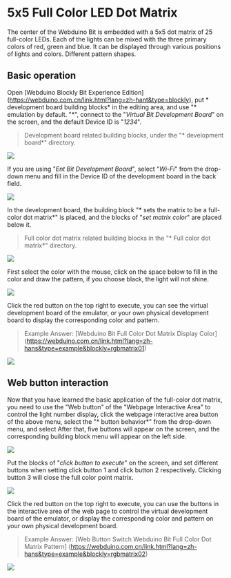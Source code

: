 # 5x5 Full Color LED Dot Matrix

The center of the Webduino Bit is embedded with a 5x5 dot matrix of 25 full-color LEDs. Each of the lights can be mixed with the three primary colors of red, green and blue. It can be displayed through various positions of lights and colors. Different pattern shapes.

## Basic operation

Open [Webduino Blockly Bit Experience Edition] (https://webduino.com.cn/link.html?lang=zh-hant&type=blockly), put * development board building blocks* in the editing area, and use "* emulation by default. "*", connect to the "*Virtual Bit Development Board*" on the screen, and the default Device ID is "*1234*".

> Development board related building blocks, under the "* development board*" directory.

![](img/tutorials/zh_cn/rgbmatrix-01.jpg)

If you are using "*Ent Bit Development Board*", select "*Wi-Fi*" from the drop-down menu and fill in the Device ID of the development board in the back field.

![](img/tutorials/zh_cn/rgbmatrix-02.jpg)

In the development board, the building block "* sets the matrix to be a full-color dot matrix*" is placed, and the blocks of "*set matrix color*" are placed below it.

> Full color dot matrix related building blocks in the "* Full color dot matrix*" directory.

![](img/tutorials/zh_cn/rgbmatrix-03.jpg)

First select the color with the mouse, click on the space below to fill in the color and draw the pattern, if you choose black, the light will not shine.

![](img/tutorials/zh_cn/rgbmatrix-04.jpg)

Click the red button on the top right to execute, you can see the virtual development board of the emulator, or your own physical development board to display the corresponding color and pattern.

> Example Answer: [Webduino Bit Full Color Dot Matrix Display Color] (https://webduino.com.cn/link.html?lang=zh-hans&type=example&blockly=rgbmatrix01)

![](img/tutorials/zh_cn/rgbmatrix-05.jpg)

## Web button interaction

Now that you have learned the basic application of the full-color dot matrix, you need to use the "Web button" of the "Webpage Interactive Area" to control the light number display, click the webpage interactive area button of the above menu, select the "* button behavior*" from the drop-down menu, and select After that, five buttons will appear on the screen, and the corresponding building block menu will appear on the left side.

![](img/tutorials/zh_cn/rgbmatrix-06.jpg)

Put the blocks of "*click button to execute*" on the screen, and set different buttons when setting click button 1 and click button 2 respectively. Clicking button 3 will close the full color point matrix.

![](img/tutorials/zh_cn/rgbmatrix-07.jpg)

Click the red button on the top right to execute, you can use the buttons in the interactive area of ​​the web page to control the virtual development board of the emulator, or display the corresponding color and pattern on your own physical development board.

> Example Answer: [Web Button Switch Webduino Bit Full Color Dot Matrix Pattern] (https://webduino.com.cn/link.html?lang=zh-hans&type=example&blockly=rgbmatrix02)

![](img/tutorials/zh_cn/rgbmatrix-08.gif)